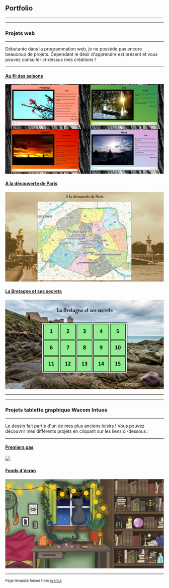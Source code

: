 ## Portfolio

---
---

### Projets web

---

Débutante dans la programmation web, je ne possède pas encore beaucoup de projets. Cependant le désir d'apprendre est présent et vous pouvez consulter ci-dessus mes créations !

---

#### [Au fil des saisons](/infos_saisons.md)
<img src="images/saisons/presentation_saisons.png"/>

#### [A la découverte de Paris](/infos_paris.md)
<img src="images/paris/accueil_paris.png"/>

#### [La Bretagne et ses secrets](/infos_bretagne.md)
<img src="images/bretagne/accueil_bretagne.png"/>

---
---

### Projets tablette graphique Wacom Intuos

---

Le dessin fait partie d'un de mes plus anciens loisirs ! Vous pouvez découvrir mes différents projets en cliquant sur les liens ci-dessous :

---

#### [Premiers pas](/premiers_pas.md)
<img src="images/graphique/past_and_future_v1.png"/>

#### [Fonds d'écran](/fonddecran.md)
<img src="images/graphique/chamber.png"/>

---
<p style="font-size:11px">Page template forked from <a href="https://github.com/evanca/quick-portfolio">evanca</a></p>
<!-- Remove above link if you don't want to attibute -->
